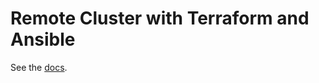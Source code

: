# Remote Cluster with Terraform and Ansible

See the [docs](https://docs.tendermint.com/master/tools/terraform-and-ansible.html).
